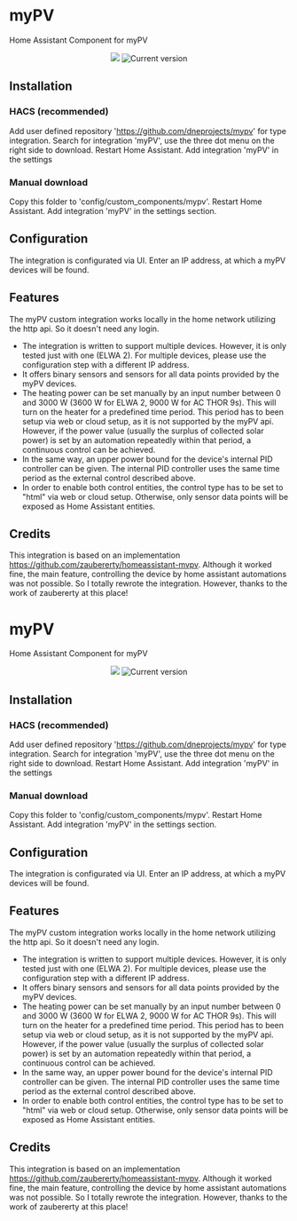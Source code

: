 # myPV

Home Assistant Component for myPV

<a href="https://github.com/dneprojects/mypv"></a>
<p align="center">
  <a href="https://github.com/custom-components/hacs"><img src="https://img.shields.io/badge/HACS-Custom-orange.svg"></a>
  <img src="https://img.shields.io/github/v/release/dneprojects/mypv" alt="Current version">
</p>

## Installation

### HACS (recommended)

Add user defined repository 'https://github.com/dneprojects/mypv' for type integration.
Search for integration 'myPV', use the three dot menu on the right side to download.
Restart Home Assistant.
Add integration 'myPV' in the settings

### Manual download

Copy this folder to 'config/custom_components/mypv'.
Restart Home Assistant.
Add integration 'myPV' in the settings section.

## Configuration

The integration is configurated via UI.
Enter an IP address, at which a myPV devices will be found.

## Features

The myPV custom integration works locally in the home network utilizing the http api. So it doesn't need any login.
- The integration is written to support multiple devices. However, it is only tested just with one (ELWA 2). For multiple devices, please use the configuration step with a different IP address.
- It offers binary sensors and sensors for all data points provided by the myPV devices.
- The heating power can be set manually by an input number between 0 and 3000 W (3600 W for ELWA 2, 9000 W for AC THOR 9s). This will turn on the heater for a predefined time period. This period has to been setup via web or cloud setup, as it is not supported by the myPV api. However, if the power value (usually the surplus of collected solar power) is set by an automation repeatedly within that period, a continuous control can be achieved.
- In the same way, an upper power bound for the device's internal PID controller can be given. The internal PID controller uses the same time period as the external control described above.
- In order to enable both control entities, the control type has to be set to "html" via web or cloud setup. Otherwise, only sensor data points will be exposed as Home Assistant entities.

## Credits

This integration is based on an implementation https://github.com/zaubererty/homeassistant-mvpv.
Although it worked fine, the main feature, controlling the device by home assistant automations was not possible.
So I totally rewrote the integration. 
However, thanks to the work of zaubererty at this place!
# myPV

Home Assistant Component for myPV

<a href="https://github.com/dneprojects/mypv"></a>
<p align="center">
  <a href="https://github.com/custom-components/hacs"><img src="https://img.shields.io/badge/HACS-Custom-orange.svg"></a>
  <img src="https://img.shields.io/github/v/release/dneprojects/mypv" alt="Current version">
</p>

## Installation

### HACS (recommended)

Add user defined repository 'https://github.com/dneprojects/mypv' for type integration.
Search for integration 'myPV', use the three dot menu on the right side to download.
Restart Home Assistant.
Add integration 'myPV' in the settings

### Manual download

Copy this folder to 'config/custom_components/mypv'.
Restart Home Assistant.
Add integration 'myPV' in the settings section.

## Configuration

The integration is configurated via UI.
Enter an IP address, at which a myPV devices will be found.

## Features

The myPV custom integration works locally in the home network utilizing the http api. So it doesn't need any login.
- The integration is written to support multiple devices. However, it is only tested just with one (ELWA 2). For multiple devices, please use the configuration step with a different IP address.
- It offers binary sensors and sensors for all data points provided by the myPV devices.
- The heating power can be set manually by an input number between 0 and 3000 W (3600 W for ELWA 2, 9000 W for AC THOR 9s). This will turn on the heater for a predefined time period. This period has to been setup via web or cloud setup, as it is not supported by the myPV api. However, if the power value (usually the surplus of collected solar power) is set by an automation repeatedly within that period, a continuous control can be achieved.
- In the same way, an upper power bound for the device's internal PID controller can be given. The internal PID controller uses the same time period as the external control described above.
- In order to enable both control entities, the control type has to be set to "html" via web or cloud setup. Otherwise, only sensor data points will be exposed as Home Assistant entities.

## Credits

This integration is based on an implementation https://github.com/zaubererty/homeassistant-mvpv.
Although it worked fine, the main feature, controlling the device by home assistant automations was not possible.
So I totally rewrote the integration. 
However, thanks to the work of zaubererty at this place!

